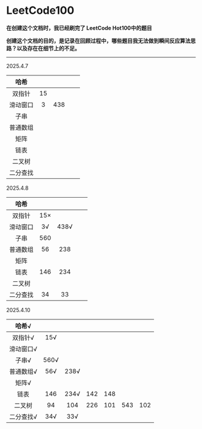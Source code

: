 # LeetCode100 

**在创建这个文档时，我已经刷完了 LeetCode Hot100中的题目**

**创建这个文档的目的，是记录在回顾过程中，哪些题目我无法做到瞬间反应算法思路？以及存在在细节上的不足。**

------

2025.4.7

|   哈希   |      |      |      |      |
| :------: | :--: | :--: | ---- | ---- |
|  双指针  |  15  |      |      |      |
| 滑动窗口 |  3   | 438  |      |      |
|   子串   |      |      |      |      |
| 普通数组 |      |      |      |      |
|   矩阵   |      |      |      |      |
|   链表   |      |      |      |      |
|  二叉树  |      |      |      |      |
| 二分查找 |      |      |      |      |

2025.4.8

|   哈希   |      |      |      |      |
| :------: | :--: | :--: | ---- | ---- |
|  双指针  | 15×  |      |      |      |
| 滑动窗口 |  3√  | 438√ |      |      |
|   子串   | 560  |      |      |      |
| 普通数组 |  56  | 238  |      |      |
|   矩阵   |      |      |      |      |
|   链表   | 146  | 234  |      |      |
|  二叉树  |      |      |      |      |
| 二分查找 |  34  |  33  |      |      |

2025.4.10

|   哈希√   |      |      |      |      |      |      |
| :-------: | :--: | :--: | :--: | :--: | :--: | :--: |
|  双指针√  | 15√  |      |      |      |      |      |
| 滑动窗口√ |      |      |      |      |      |      |
|   子串√   | 560√ |      |      |      |      |      |
| 普通数组√ | 56√  | 238√ |      |      |      |      |
|   矩阵√   |      |      |      |      |      |      |
|   链表    | 146  | 234√ | 142  | 148  |      |      |
|  二叉树   |  94  | 104  | 226  | 101  | 543  | 102  |
| 二分查找√ | 34√  | 33√  |      |      |      |      |
